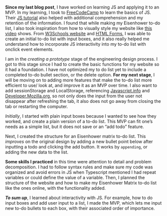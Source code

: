    **Since my last blog post**, I have worked on learning JS and applying it to an MVP. In my learning, I took to [FreeCodeCamp](https://www.freecodecamp.org/learn/javascript-algorithms-and-data-structures/) to learn the basics of JS. Their [JS tutorial](https://www.youtube.com/watch?v=PkZNo7MFNFg&t=1078s) also helped with additional comprehension and my retention of the information. I found that while making my Eisenhower to-do list, I also took inspiration from how to visually style my website like [this video](https://www.youtube.com/watch?v=Ttf3CEsEwMQ&list=LL&index=4) shows. From [W3Schools website](https://www.w3schools.com/howto/howto_js_todolist.asp) and [HTML Forms](https://www.w3schools.com/html/html_forms.asp), I was able to create an initial to-do list with input boxes, and it also really helped me understand how to incorporate JS interactivity into my to-do list with onclick event elements.

   I am in the *creating a prototype* stage of the engineering design process. I got to this stage since I had to create the basic functions for my website so it had a foundation. I have not optimized my to do list yet to include a completed to-do bullet section, or the delete option. **For my next stage**, I will be moving on to adding more features that make the to-do list more efficient to use/ look at, and improve it as an MVP over time. I also want to add sessionStorage and LocalStorage, referencing [Javascript.info](https://javascript.info/localstorage) and [Developer.Mozilla.org](https://developer.mozilla.org/en-US/docs/Learn/JavaScript/Client-side_web_APIs/Client-side_storage), so not only does the input from the user not disappear after refreshing the tab, it also does not go away from closing the tab or restarting the computer.

   *Initially*, I started with plain input boxes because I wanted to see how they worked, and create a plain version of a to-do list. This MVP can fit one’s needs as a simple list, but it does not save or an “add todo” feature.

   Next, I created the structure for an Eisenhower matrix to-do list. This _improves_ on the original design by adding a new bullet point below after inputting a todo and clicking the add button. It works by `appending`, or adding the new data to the list.

   **Some skills I practiced** in this time were attention to detail and problem decomposition. I had to follow syntax rules and make sure my code was organized and avoid errors in JS when Typescript mentioned I had repeat variables or could define the value of a variable. Then, I planned the structure of the website and how to make my Eisenhower Matrix to-do list like the ones online, with the functionality added.

   **_To sum up_**, I learned about interactivity with JS. For example, how to do input boxes and add user input to a list, I made the MVP, which lets me input new to-do bullets to each box, with their associated order of importance. 
